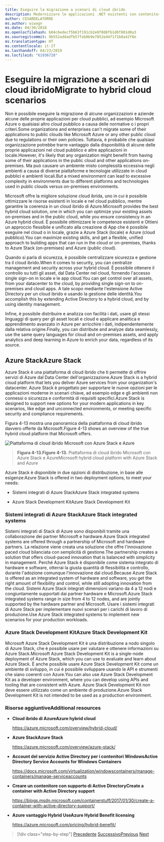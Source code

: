 ```yaml
---
title: Eseguire la migrazione a scenari di cloud ibrido
description: Modernizzare le applicazioni .NET esistenti con contenitori Windows e il Cloud di Azure | Eseguire la migrazione a scenari di cloud ibrido
author: CESARDELATORRE
ms.author: wiwagn
ms.date: 04/30/2018
ms.openlocfilehash: b04c6edecf5b63f191cb2e0f808fb1d0f801d0a3
ms.sourcegitcommit: 9b552addadfb57fab0b9e7852ed4f1f1b8a42f8e
ms.translationtype: HT
ms.contentlocale: it-IT
ms.lasthandoff: 04/23/2019
ms.locfileid: "61936728"
---
```

# <a name="migrate-to-hybrid-cloud-scenarios"></a><span data-ttu-id="dd884-103">Eseguire la migrazione a scenari di cloud ibrido</span><span class="sxs-lookup"><span data-stu-id="dd884-103">Migrate to hybrid cloud scenarios</span></span>

<span data-ttu-id="dd884-104">Non è possibile eseguire la migrazione di alcune organizzazioni e aziende alcune delle proprie applicazioni per cloud pubblici, ad esempio Microsoft Azure o qualsiasi altro cloud pubblico a causa delle normative o i propri criteri.</span><span class="sxs-lookup"><span data-stu-id="dd884-104">Some organizations and enterprises can't migrate some of their applications to public clouds like Microsoft Azure or any other public cloud due to regulations or their own policies.</span></span> <span data-ttu-id="dd884-105">Tuttavia, è probabile che qualsiasi organizzazione potrebbe trarre vantaggio dalla disponibilità di alcune delle proprie applicazioni nel cloud pubblico e altre applicazioni in locale.</span><span class="sxs-lookup"><span data-stu-id="dd884-105">However, it's likely that any organization might benefit from having some of their applications in the public cloud and other applications on-premises.</span></span> <span data-ttu-id="dd884-106">Ma può causare un ambiente misto complessità eccessiva negli ambienti a causa di diverse piattaforme e tecnologie utilizzate in cloud pubblici e ambienti locali.</span><span class="sxs-lookup"><span data-stu-id="dd884-106">But a mixed environment can lead to excessive complexity in environments due to different platforms and technologies used in public clouds versus on-premises environments.</span></span>

<span data-ttu-id="dd884-107">Microsoft offre la migliore soluzione cloud ibrida, uno in cui è possibile ottimizzare le risorse esistenti in locale e nel cloud pubblico, mentre garantire la coerenza in un cloud ibrido di Azure.</span><span class="sxs-lookup"><span data-stu-id="dd884-107">Microsoft provides the best hybrid cloud solution, one in which you can optimize your existing assets on-premises and in the public cloud, while you ensure consistency in an Azure hybrid cloud.</span></span> <span data-ttu-id="dd884-108">È possibile ottimizzare le competenze esistenti e Ottieni un approccio flessibile e unificato alla creazione di App che è possibile eseguire nel cloud o in locale, grazie a Azure Stack (locale) e Azure (cloud pubblico).</span><span class="sxs-lookup"><span data-stu-id="dd884-108">You can maximize existing skills, and get a flexible, unified approach to building apps that can run in the cloud or on-premises, thanks to Azure Stack (on-premises) and Azure (public cloud).</span></span>

<span data-ttu-id="dd884-109">Quando si parla di sicurezza, è possibile centralizzare sicurezza e gestione tra il cloud ibrido.</span><span class="sxs-lookup"><span data-stu-id="dd884-109">When it comes to security, you can centralize management and security across your hybrid cloud.</span></span> <span data-ttu-id="dd884-110">È possibile ottenere il controllo su tutti gli asset, dal Data Center nel cloud, fornendo l'accesso single sign-on in locale e le app cloud.</span><span class="sxs-lookup"><span data-stu-id="dd884-110">You can get control over all assets, from your datacenter to the cloud, by providing single sign-on to on-premises and cloud apps.</span></span> <span data-ttu-id="dd884-111">A tale scopo mediante l'estensione Active Directory per un cloud ibrido e usando la gestione delle identità.</span><span class="sxs-lookup"><span data-stu-id="dd884-111">You accomplish this by extending Active Directory to a hybrid cloud, and by using identity management.</span></span>

<span data-ttu-id="dd884-112">Infine, è possibile distribuire e analizza con facilità i dati, usare gli stessi linguaggi di query per gli asset locali e cloud e applicare analitica e apprendimento avanzato in Azure per arricchire i dati, indipendentemente dalla relativa origine.</span><span class="sxs-lookup"><span data-stu-id="dd884-112">Finally, you can distribute and analyze data seamlessly, use the same query languages for cloud and on-premises assets, and apply analytics and deep learning in Azure to enrich your data, regardless of its source.</span></span>

## <a name="azure-stack"></a><span data-ttu-id="dd884-113">Azure Stack</span><span class="sxs-lookup"><span data-stu-id="dd884-113">Azure Stack</span></span>

<span data-ttu-id="dd884-114">Azure Stack è una piattaforma di cloud ibrido che ti permette di offrire servizi di Azure dal Data Center dell'organizzazione.</span><span class="sxs-lookup"><span data-stu-id="dd884-114">Azure Stack is a hybrid cloud platform that lets you deliver Azure services from your organization's datacenter.</span></span> <span data-ttu-id="dd884-115">Azure Stack è progettato per supportare le nuove opzioni per le applicazioni moderne in scenari chiave, ad esempio edge e gli ambienti non connessi o sicurezza e conformità di requisiti specifici.</span><span class="sxs-lookup"><span data-stu-id="dd884-115">Azure Stack is designed to support new options for your modern applications in key scenarios, like edge and unconnected environments, or meeting specific security and compliance requirements.</span></span>

<span data-ttu-id="dd884-116">Figura 4-13 mostra una panoramica della piattaforma di cloud ibrido davvero offerte da Microsoft.</span><span class="sxs-lookup"><span data-stu-id="dd884-116">Figure 4-13 shows an overview of the true hybrid cloud platform that Microsoft offers.</span></span>

![Piattaforma di cloud ibrido Microsoft con Azure Stack e Azure](./media/image13.jpg)

> <span data-ttu-id="dd884-118">**Figura 4-13.**</span><span class="sxs-lookup"><span data-stu-id="dd884-118">**Figure 4-13.**</span></span> <span data-ttu-id="dd884-119">Piattaforma di cloud ibrido Microsoft con Azure Stack e Azure</span><span class="sxs-lookup"><span data-stu-id="dd884-119">Microsoft hybrid cloud platform with Azure Stack and Azure</span></span>

<span data-ttu-id="dd884-120">Azure Stack è disponibile in due opzioni di distribuzione, in base alle esigenze:</span><span class="sxs-lookup"><span data-stu-id="dd884-120">Azure Stack is offered in two deployment options, to meet your needs:</span></span>

- <span data-ttu-id="dd884-121">Sistemi integrati di Azure Stack</span><span class="sxs-lookup"><span data-stu-id="dd884-121">Azure Stack integrated systems</span></span>

- <span data-ttu-id="dd884-122">Azure Stack Development Kit</span><span class="sxs-lookup"><span data-stu-id="dd884-122">Azure Stack Development Kit</span></span>

### <a name="azure-stack-integrated-systems"></a><span data-ttu-id="dd884-123">Sistemi integrati di Azure Stack</span><span class="sxs-lookup"><span data-stu-id="dd884-123">Azure Stack integrated systems</span></span>

<span data-ttu-id="dd884-124">Sistemi integrati di Stack di Azure sono disponibili tramite una collaborazione dei partner Microsoft e hardware.</span><span class="sxs-lookup"><span data-stu-id="dd884-124">Azure Stack integrated systems are offered through a partnership of Microsoft and hardware partners.</span></span> <span data-ttu-id="dd884-125">La relazione viene creata una soluzione che offre l'innovazione paced cloud bilanciata con semplicità di gestione.</span><span class="sxs-lookup"><span data-stu-id="dd884-125">The partnership creates a solution that offers cloud-paced innovation that is balanced with simplicity in management.</span></span> <span data-ttu-id="dd884-126">Perché Azure Stack è disponibile come sistema integrato di hardware e software, otterrai la giusta quantità di flessibilità e controllo, durante l'adozione comunque l'innovazione dal cloud.</span><span class="sxs-lookup"><span data-stu-id="dd884-126">Because Azure Stack is offered as an integrated system of hardware and software, you get the right amount of flexibility and control, while still adopting innovation from the cloud.</span></span> <span data-ttu-id="dd884-127">Sistemi Azure Stack integrati dimensioni variano da 4 a 12 nodi e congiuntamente supportati dai partner hardware e Microsoft.</span><span class="sxs-lookup"><span data-stu-id="dd884-127">Azure Stack integrated systems range in size from 4 to 12 nodes, and are jointly supported by the hardware partner and Microsoft.</span></span> <span data-ttu-id="dd884-128">Usare i sistemi integrati di Azure Stack per implementare nuovi scenari per i carichi di lavoro di produzione.</span><span class="sxs-lookup"><span data-stu-id="dd884-128">Use Azure Stack integrated systems to implement new scenarios for your production workloads.</span></span>

### <a name="azure-stack-development-kit"></a><span data-ttu-id="dd884-129">Azure Stack Development Kit</span><span class="sxs-lookup"><span data-stu-id="dd884-129">Azure Stack Development Kit</span></span>

<span data-ttu-id="dd884-130">Microsoft Azure Stack Development Kit è una distribuzione a nodo singolo di Azure Stack, che è possibile usare per valutare e ottenere informazioni su Azure Stack.</span><span class="sxs-lookup"><span data-stu-id="dd884-130">Microsoft Azure Stack Development Kit is a single-node deployment of Azure Stack, which you can use to evaluate and learn about Azure Stack.</span></span> <span data-ttu-id="dd884-131">È anche possibile usare Azure Stack Development Kit come un ambiente di sviluppo, in cui è possibile sviluppare usando le API e strumenti che siano coerenti con Azure.</span><span class="sxs-lookup"><span data-stu-id="dd884-131">You can also use Azure Stack Development Kit as a developer environment, where you can develop using APIs and tooling that are consistent with Azure.</span></span> <span data-ttu-id="dd884-132">Azure Stack Development Kit non deve essere utilizzato come un ambiente di produzione.</span><span class="sxs-lookup"><span data-stu-id="dd884-132">Azure Stack Development Kit is not intended to be used as a production environment.</span></span>

### <a name="additional-resources"></a><span data-ttu-id="dd884-133">Risorse aggiuntive</span><span class="sxs-lookup"><span data-stu-id="dd884-133">Additional resources</span></span>

- <span data-ttu-id="dd884-134">**Cloud ibrido di Azure**</span><span class="sxs-lookup"><span data-stu-id="dd884-134">**Azure hybrid cloud**</span></span>

    <https://azure.microsoft.com/overview/hybrid-cloud/>

- <span data-ttu-id="dd884-135">**Azure Stack**</span><span class="sxs-lookup"><span data-stu-id="dd884-135">**Azure Stack**</span></span>

    <https://azure.microsoft.com/overview/azure-stack/>

- <span data-ttu-id="dd884-136">**Account del servizio Active Directory per i contenitori Windows**</span><span class="sxs-lookup"><span data-stu-id="dd884-136">**Active Directory Service Accounts for Windows Containers**</span></span>

    <https://docs.microsoft.com/virtualization/windowscontainers/manage-containers/manage-serviceaccounts>

- <span data-ttu-id="dd884-137">**Creare un contenitore con supporto di Active Directory**</span><span class="sxs-lookup"><span data-stu-id="dd884-137">**Create a container with Active Directory support**</span></span>

    <https://blogs.msdn.microsoft.com/containerstuff/2017/01/30/create-a-container-with-active-directory-support/>

- <span data-ttu-id="dd884-138">**Azure vantaggio Hybrid Use**</span><span class="sxs-lookup"><span data-stu-id="dd884-138">**Azure Hybrid Benefit licensing**</span></span>

    <https://azure.microsoft.com/pricing/hybrid-benefit/>

>[!div class="step-by-step"]
><span data-ttu-id="dd884-139">[Precedente](modernize-your-apps-lifecycle-with-ci-cd-pipelines-and-devops-tools-in-the-cloud.md)
>[Successivo](../walkthroughs-technical-get-started-overview.md)</span><span class="sxs-lookup"><span data-stu-id="dd884-139">[Previous](modernize-your-apps-lifecycle-with-ci-cd-pipelines-and-devops-tools-in-the-cloud.md)
[Next](../walkthroughs-technical-get-started-overview.md)</span></span>
